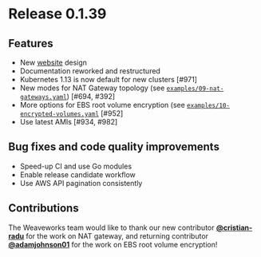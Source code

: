 # Release 0.1.39

## Features

- New [website](https://eksctl.io) design
- Documentation reworked and restructured 
- Kubernetes 1.13 is now default for new clusters [#971]
- New modes for NAT Gateway topology (see [`examples/09-nat-gateways.yaml`](https://github.com/weaveworks/eksctl/blob/master/examples/09-nat-gateways.yaml)) [#694, #392]
- More options for EBS root volume encryption (see [`examples/10-encrypted-volumes.yaml`](https://github.com/weaveworks/eksctl/blob/master/examples/10-encrypted-volumes.yaml) [#952]
- Use latest AMIs [#934, #982]

## Bug fixes and code quality improvements

- Speed-up CI and use Go modules
- Enable release candidate workflow
- Use AWS API pagination consistently

## Contributions

The Weaveworks team would like to thank our new contributor [**@cristian-radu**](https://github.com/cristian-radu)
for the work on NAT gateway, and returning contributor [**@adamjohnson01**](https://github.com/adamjohnson01) for
the work on EBS root volume encryption!

